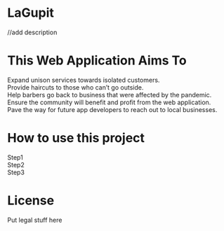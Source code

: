 # LaGupit
//add description

# This Web Application Aims To
Expand unison services towards isolated customers.  
Provide haircuts to those who can’t go outside.  
Help barbers go back to business that were affected by the pandemic.  
Ensure the community will benefit and profit from the web application.  
Pave the way for future app developers to reach out to local businesses.  

# How to use this project
Step1  
Step2  
Step3  

# License
Put legal stuff here
